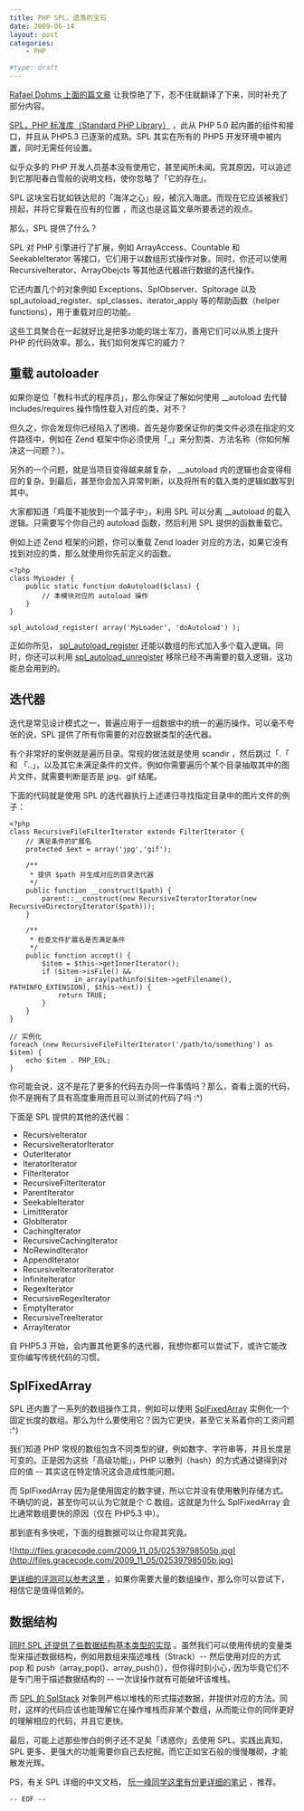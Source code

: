 ```yaml
---
title: PHP SPL，遗落的宝石
date: 2009-06-14
layout: post
categories:
    - PHP

#type: draft
---
```


[Rafael Dohms 上面的篇文章](http://www.rafaeldohms.com.br/2009/06/03/spl-a-hidden-gem/en/) 让我惊艳了下，忍不住就翻译了下来，同时补充了部分内容。

 [SPL，PHP 标准库（Standard PHP Library）](http://cn.php.net/spl) ，此从 PHP 5.0 起内置的组件和接口，并且从 PHP5.3 已逐渐的成熟。SPL 其实在所有的 PHP5 开发环境中被内置，同时无需任何设置。

似乎众多的 PHP 开发人员基本没有使用它，甚至闻所未闻。究其原因，可以追述到它那阳春白雪般的说明文档，使你忽略了「它的存在」。

SPL 这块宝石犹如铁达尼的「海洋之心」般，被沉入海底。而现在它应该被我们捞起，并将它穿戴在应有的位置 ，而这也是这篇文章所要表述的观点。

那么，SPL 提供了什么？

SPL 对 PHP 引擎进行了扩展，例如 ArrayAccess、Countable 和 SeekableIterator 等接口，它们用于以数组形式操作对象。同时，你还可以使用 RecursiveIterator、ArrayObejcts 等其他迭代器进行数据的迭代操作。

它还内置几个的对象例如 Exceptions、SplObserver、Spltorage 以及 spl_autoload_register、spl_classes、iterator_apply 等的帮助函数（helper functions），用于重载对应的功能。

这些工具聚合在一起就好比是把多功能的瑞士军刀，善用它们可以从质上提升 PHP 的代码效率。那么，我们如何发挥它的威力？


## 重载 autoloader

如果你是位「教科书式的程序员」，那么你保证了解如何使用 __autoload 去代替 includes/requires 操作惰性载入对应的类，对不？

但久之，你会发现你已经陷入了困境，首先是你要保证你的类文件必须在指定的文件路径中，例如在 Zend 框架中你必须使用「_」来分割类、方法名称（你如何解决这一问题？）。

另外的一个问题，就是当项目变得越来越复杂， __autoload 内的逻辑也会变得相应的复杂。到最后，甚至你会加入异常判断，以及将所有的载入类的逻辑如数写到其中。

大家都知道「鸡蛋不能放到一个篮子中」，利用 SPL 可以分离 __autoload 的载入逻辑。只需要写个你自己的 autoload 函数，然后利用 SPL 提供的函数重载它。

例如上述 Zend 框架的问题，你可以重载 Zend loader 对应的方法，如果它没有找到对应的类，那么就使用你先前定义的函数。

```
<?php
class MyLoader {
    public static function doAutoload($class) {
        // 本模块对应的 autoload 操作
    }
}

spl_autoload_register( array('MyLoader', 'doAutoload') );
```

正如你所见， [spl_autoload_register](http://cn2.php.net/manual/en/function.spl-autoload-register.php)  还能以数组的形式加入多个载入逻辑。同时，你还可以利用  [spl_autoload_unregister](http://cn2.php.net/manual/en/function.spl-autoload-unregister.php)  移除已经不再需要的载入逻辑，这功能总会用到的。


## 迭代器

迭代是常见设计模式之一，普遍应用于一组数据中的统一的遍历操作。可以毫不夸张的说，SPL 提供了所有你需要的对应数据类型的迭代器。

有个非常好的案例就是遍历目录。常规的做法就是使用 scandir ，然后跳过「.「 和 「..」，以及其它未满足条件的文件。例如你需要遍历个某个目录抽取其中的图片文件，就需要判断是否是 jpg、gif 结尾。

下面的代码就是使用 SPL 的迭代器执行上述递归寻找指定目录中的图片文件的例子：

```
<?php
class RecursiveFileFilterIterator extends FilterIterator {
    // 满足条件的扩展名
    protected $ext = array('jpg','gif');

    /**
     * 提供 $path 并生成对应的目录迭代器
     */
    public function __construct($path) {
        parent::__construct(new RecursiveIteratorIterator(new RecursiveDirectoryIterator($path)));
    }

    /**
     * 检查文件扩展名是否满足条件
     */
    public function accept() {
        $item = $this->getInnerIterator();
        if ($item->isFile() && 
                in_array(pathinfo($item->getFilename(), PATHINFO_EXTENSION), $this->ext)) {
            return TRUE;
        }
    }
}

// 实例化
foreach (new RecursiveFileFilterIterator('/path/to/something') as $item) {
    echo $item . PHP_EOL;
}
```

你可能会说，这不是花了更多的代码去办同一件事情吗？那么，查看上面的代码，你不是拥有了具有高度重用而且可以测试的代码了吗 :^)

下面是 SPL 提供的其他的迭代器：

* RecursiveIterator
* RecursiveIteratorIterator
* OuterIterator
* IteratorIterator
* FilterIterator
* RecursiveFilterIterator
* ParentIterator
* SeekableIterator
* LimitIterator
* GlobIterator
* CachingIterator
* RecursiveCachingIterator
* NoRewindIterator
* AppendIterator
* RecursiveIteratorIterator
* InfiniteIterator
* RegexIterator
* RecursiveRegexIterator
* EmptyIterator
* RecursiveTreeIterator
* ArrayIterator


自 PHP5.3 开始，会内置其他更多的迭代器，我想你都可以尝试下，或许它能改变你编写传统代码的习惯。


## SplFixedArray

SPL 还内置了一系列的数组操作工具，例如可以使用  [SplFixedArray](http://cn2.php.net/manual/en/class.splfixedarray.php)  实例化一个固定长度的数组。那么为什么要使用它？因为它更快，甚至它关系着你的工资问题 :^)

我们知道 PHP 常规的数组包含不同类型的键，例如数字、字符串等，并且长度是可变的。正是因为这些「高级功能」，PHP 以散列（hash）的方式通过键得到对应的值  -- 其实这在特定情况这会造成性能问题。

而 SplFixedArray 因为是使用固定的数字键，所以它并没有使用散列存储方式。不确切的说，甚至你可以认为它就是个 C 数组。这就是为什么 SplFixedArray 会比通常数组要快的原因（仅在 PHP5.3 中）。

那到底有多快呢，下面的组数据可以让你窥其究竟。

![http://files.gracecode.com/2009_11_05/02539798505b.jpg](http://files.gracecode.com/2009_11_05/02539798505b.jpg)

 [更详细的评测可以参考这里](http://developer.studivz.net/2009/03/18/php-spl-data-structures-benchmark/) ，如果你需要大量的数组操作，那么你可以尝试下，相信它是值得信赖的。


## 数据结构

 [同时 SPL 还提供了些数据结构基本类型的实现](http://cn2.php.net/manual/en/spl.datastructures.php) 。虽然我们可以使用传统的变量类型来描述数据结构，例如用数组来描述堆栈（Strack）-- 然后使用对应的方式 pop 和 push（array_pop()、array_push()），但你得时刻小心，·因为毕竟它们不是专门用于描述数据结构的 -- 一次误操作就有可能破坏该堆栈。

而  [SPL 的 SplStack](http://cn2.php.net/manual/en/class.splstack.php)  对象则严格以堆栈的形式描述数据，并提供对应的方法。同时，这样的代码应该也能理解它在操作堆栈而非某个数组，从而能让你的同伴更好的理解相应的代码，并且它更快。

最后，可能上述那些惨白的例子还不足矣「诱惑你」去使用 SPL。实践出真知，SPL 更多、更强大的功能需要你自己去挖掘。而它正如宝石般的慢慢雕砌，才能散发光辉。

PS，有关 SPL 详细的中文文档， [阮一峰同学这里有份更详细的笔记](http://www.ruanyifeng.com/blog/2008/07/php_spl_notes.html) ，推荐。

`-- EOF --`
